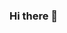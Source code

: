 ### Hi there 👋

<!--
**Slonner/Slonner** is a ✨ _special_ ✨ repository because its `README.md` (this file) appears on your GitHub profile.

Here are some ideas to get you started:

- 🔭 I’m currently working on understanding containers, ubuntu basic functionning, learn about cryptocurrencies and finally bots (for trading or social media) are fascinating me
- 🌱 I’m currently learning ... I'm more like currently discovering things, learning is coming in the way
- 👯 I’m looking to collaborate on a very simple trading bot but I am shy and I'm still processing the fuctionning of GitHub
- 🤔 I’m looking for help with few apps supposed to be easy as Docker, Python programming, bots creation, API platforms
- 💬 Ask me about financial analysis, budgetizations, see if you're project would do profits and I have money to invest in someone project too
- 📫 How to reach me: here or slonner@tutanota.com
- 😄 Pronouns: Slonner
- ⚡ Fun fact: Due to the fear of inflation I just ordered my financial advisor to give me back everything it kept what was mine. Those dozens of thousands of EUR have to be invested and I wait for your idea to partner up.
-->
